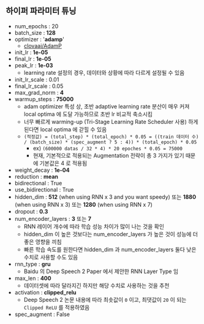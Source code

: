 ## 하이퍼 파라미터 튜닝
  - num_epochs : 20
  - batch_size : **128**
  - optimizer : '**adamp**'
    - [clovaai/AdamP](https://github.com/clovaai/AdamP)
  - init_lr : **1e-05**
  - final_lr : **1e-05**
  - peak_lr : **1e-03**
    - learning rate 설정의 경우, 데이터와 상황에 따라 다르게 설정될 수 있음
  - init_lr_scale : 0.01
  - final_lr_scale : 0.05
  - max_grad_norm : **4**
  - warmup_steps : **75000**
    - adam optimizer 특성 상, 초반 adaptive learning rate 분산이 매우 커져 local optima 에 도달 가능하므로 초반 lr 비교적 축소시킴
    - 너무 빠르게 warming-up (Tri-Stage Learning Rate Scheduler 사용) 하게 된다면 local optima 에 갇힐 수 있음
    - `(적정값) = (total_step) * (total_epoch) * 0.05 = ((train 데이터 수) / (batch_size) * (spec_augment ? 5 : 4)) * (total_epoch) * 0.05`
      - ex) `(600000 datas / 32 * 4) * 20 epoches * 0.05 = 75000`
      - 현재, 기본적으로 적용되는 Augmentation 전략이 총 3 가지가 있기 때문에 기본값은 4 로 적용됨
  - weight_decay : **1e-04**
  - reduction : **mean**
  - bidirectional : True
  - use_bidirectional : True
  - hidden_dim : **512** (when using RNN x 3 and you want speedy) 또는 **1880** (when using RNN x 3) 또는 **1280** (when using RNN x 7)
  - dropout : **0.3**
  - num_encoder_layers : **3** 또는 **7**
    - RNN 레이어 개수에 따라 학습 성능 차이가 많이 나는 것을 확인
    - hidden_dim 이 높은 것보다는 num_encoder_layers 가 높은 것이 성능에 더 좋은 영향을 끼침
    - 빠른 학습 속도를 원한다면 hidden_dim 과 num_encoder_layers 둘다 낮은 수치로 사용할 수도 있음
  - rnn_type : **gru**
    - Baidu 의 Deep Speech 2 Paper 에서 제안한 RNN Layer Type 임
  - max_len : **400**
    - 데이터셋에 따라 달라지긴 하지만 해당 수치로 사용하는 것을 추천
  - activation : **clipped_relu**
    - Deep Speech 2 논문 내용에 따라 최솟값이 `0` 이고, 최댓값이 `20` 이 되는 `Clipped ReLU` 를 적용하였음
  - spec_augment : False
